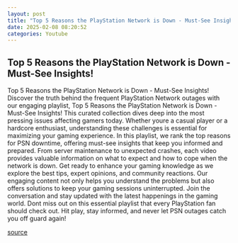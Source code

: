 ```yaml
---
layout: post
title: "Top 5 Reasons the PlayStation Network is Down - Must-See Insights!"
date: 2025-02-08 08:20:52
categories: Youtube
---
```


## Top 5 Reasons the PlayStation Network is Down - Must-See Insights!

Top 5 Reasons the PlayStation Network is Down - Must-See Insights!
Discover the truth behind the frequent PlayStation Network outages with our engaging playlist, Top 5 Reasons the PlayStation Network is Down - Must-See Insights! This curated collection dives deep into the most pressing issues affecting gamers today. Whether youre a casual player or a hardcore enthusiast, understanding these challenges is essential for maximizing your gaming experience.
In this playlist, we rank the top reasons for PSN downtime, offering must-see insights that keep you informed and prepared. From server maintenance to unexpected crashes, each video provides valuable information on what to expect and how to cope when the network is down. 
Get ready to enhance your gaming knowledge as we explore the best tips, expert opinions, and community reactions. Our engaging content not only helps you understand the problems but also offers solutions to keep your gaming sessions uninterrupted.
Join the conversation and stay updated with the latest happenings in the gaming world. Dont miss out on this essential playlist that every PlayStation fan should check out. Hit play, stay informed, and never let PSN outages catch you off guard again!

[source](https://www.youtube.com/playlist?list=PLWn1UwZrNc3XSHELb38SoIUeuFZHu7RPN)